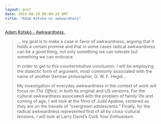 ```yaml
---
layout: post
date: 2014-08-29 06:09:24 GMT
title: "Adam Kotsko on awkwardness"
---
```

<a href="http://www.amazon.in/gp/product/1846943914/ref=as_li_tl?ie=UTF8&amp;camp=3626&amp;creative=24822&amp;creativeASIN=1846943914&amp;linkCode=as2&amp;tag=arpstum-21">Adam Kotsko - Awkwardness.</a><img src="http://ir-in.amazon-adsystem.com/e/ir?t=arpstum-21&amp;l=as2&amp;o=31&amp;a=1846943914" width="1" height="1" border="0" alt="" style="border:none !important; margin:0px !important;"/>

<blockquote><p>… my goal is to make a case in favor of awkwardness, arguing that it holds a certain promise and that in some cases radical awkwardness can be a good thing, not only something we can tolerate but something we can embrace. </p>

<p>In order to get to this counterintuitive conclusion, I will be employing the dialectic form of argument, most commonly associated with the name of another German philosopher, G. W. F. Hegel…</p>

<p>My investigation of everyday awkwardness in the context of work will focus on <em>The Office</em>, in both its original and US versions. For the cultural awkwardness associated with the problem of family life and coming of age, I will look at the films of Judd Apatow, centered as they are on the travails of “overgrown adolescents.” Finally, for the radical awkwardness represented first of all by cross-cultural tensions, I will look at Larry David’s <em>Curb Your Enthusiasm.</em>
</p></blockquote>
